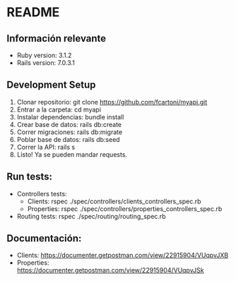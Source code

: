 # README

## Información relevante

* Ruby version: 3.1.2
* Rails version: 7.0.3.1

## Development Setup

1. Clonar repositorio: git clone https://github.com/fcartoni/myapi.git
2. Entrar a la carpeta: cd myapi 
3. Instalar dependencias: bundle install
4. Crear base de datos: rails db:create
5. Correr migraciones: rails db:migrate
6. Poblar base de datos: rails db:seed
7. Correr la API: rails s
8. Listo! Ya se pueden mandar requests.

## Run tests:

* Controllers tests: 
    * Clients: rspec ./spec/controllers/clients_controllers_spec.rb
    * Properties: rspec ./spec/controllers/properties_controllers_spec.rb
* Routing tests: rspec ./spec/routing/routing_spec.rb

## Documentación:

* Clients: https://documenter.getpostman.com/view/22915904/VUqpvJXB
* Properties: https://documenter.getpostman.com/view/22915904/VUqpvJSk

